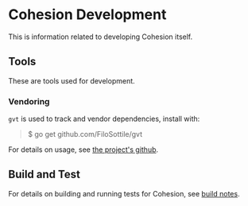 # Cohesion Development

This is information related to developing Cohesion itself.

## Tools

These are tools used for development.

### Vendoring

`gvt` is used to track and vendor dependencies, install with:

> $ go get github.com/FiloSottile/gvt

For details on usage, see [the project's github](https://github.com/FiloSottile/gvt).

## Build and Test

For details on building and running tests for Cohesion, see [build notes](build.md).

